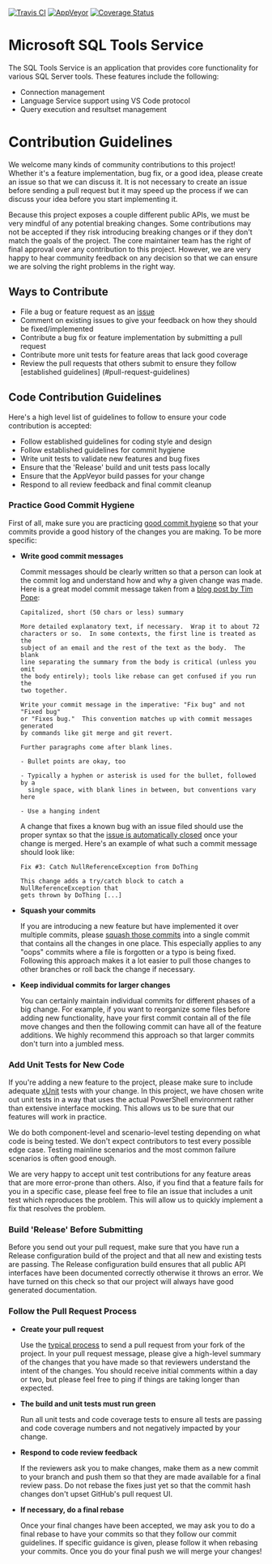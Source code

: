 [![Travis CI](https://travis-ci.org/Microsoft/sqltoolsservice.svg?branch=dev)](https://travis-ci.org/anthonydresser/sqltoolsservice)
[![AppVeyor](https://ci.appveyor.com/api/projects/status/github/{INSERTUSERHERE}/sqltoolsservice?svg=true&retina=true&branch=dev)](https://ci.appveyor.com/project/{INSERTUSERHERE}/sqltoolsservice)
[![Coverage Status](https://coveralls.io/repos/github/Microsoft/sqltoolsservice/badge.svg?branch=dev)](https://coveralls.io/github/Microsoft/sqltoolsservice?branch=dev)

# Microsoft SQL Tools Service 
The SQL Tools Service is an application that provides core functionality for various SQL Server tools.  These features include the following:
* Connection management
* Language Service support using VS Code protocol
* Query execution and resultset management

# Contribution Guidelines

We welcome many kinds of community contributions to this project!  Whether it's a feature implementation, 
bug fix, or a good idea, please create an issue so that we can discuss it.  It is not necessary to create an 
issue before sending a pull request but it may speed up the process if we can discuss your idea before 
you start implementing it.

Because this project exposes a couple different public APIs, we must be very mindful of any potential breaking 
changes.  Some contributions may not be accepted if they risk introducing breaking changes or if they 
don't match the goals of the project.  The core maintainer team has the right of final approval over
any contribution to this project.  However, we are very happy to hear community feedback on any decision 
so that we can ensure we are solving the right problems in the right way.

## Ways to Contribute

- File a bug or feature request as an [issue](https://github.com/Microsoft/sqltoolsservice/issues)
- Comment on existing issues to give your feedback on how they should be fixed/implemented
- Contribute a bug fix or feature implementation by submitting a pull request
- Contribute more unit tests for feature areas that lack good coverage
- Review the pull requests that others submit to ensure they follow [established guidelines]
  (#pull-request-guidelines)

## Code Contribution Guidelines

Here's a high level list of guidelines to follow to ensure your code contribution is accepted:

- Follow established guidelines for coding style and design
- Follow established guidelines for commit hygiene
- Write unit tests to validate new features and bug fixes
- Ensure that the 'Release' build and unit tests pass locally
- Ensure that the AppVeyor build passes for your change
- Respond to all review feedback and final commit cleanup

### Practice Good Commit Hygiene

First of all, make sure you are practicing [good commit hygiene](http://blog.ericbmerritt.com/2011/09/21/commit-hygiene-and-git.html)
so that your commits provide a good history of the changes you are making.  To be more specific:

- **Write good commit messages**

  Commit messages should be clearly written so that a person can look at the commit log and understand
  how and why a given change was made.  Here is a great model commit message taken from a [blog post
  by Tim Pope](http://tbaggery.com/2008/04/19/a-note-about-git-commit-messages.html):
  
      Capitalized, short (50 chars or less) summary
      
      More detailed explanatory text, if necessary.  Wrap it to about 72
      characters or so.  In some contexts, the first line is treated as the
      subject of an email and the rest of the text as the body.  The blank
      line separating the summary from the body is critical (unless you omit
      the body entirely); tools like rebase can get confused if you run the
      two together.
      
      Write your commit message in the imperative: "Fix bug" and not "Fixed bug"
      or "Fixes bug."  This convention matches up with commit messages generated
      by commands like git merge and git revert.
      
      Further paragraphs come after blank lines.
      
      - Bullet points are okay, too
      
      - Typically a hyphen or asterisk is used for the bullet, followed by a
        single space, with blank lines in between, but conventions vary here
      
      - Use a hanging indent
  
  A change that fixes a known bug with an issue filed should use the proper syntax so that the [issue
  is automatically closed](https://help.github.com/articles/closing-issues-via-commit-messages/) once 
  your change is merged.  Here's an example of what such a commit message should look like:
  
      Fix #3: Catch NullReferenceException from DoThing
      
      This change adds a try/catch block to catch a NullReferenceException that
      gets thrown by DoThing [...]

- **Squash your commits**

  If you are introducing a new feature but have implemented it over multiple commits, 
  please [squash those commits](http://gitready.com/advanced/2009/02/10/squashing-commits-with-rebase.html) 
  into a single commit that contains all the changes in one place.  This especially applies to any "oops"
  commits where a file is forgotten or a typo is being fixed.  Following this approach makes it a lot easier 
  to pull those changes to other branches or roll back the change if necessary.
  
- **Keep individual commits for larger changes**

  You can certainly maintain individual commits for different phases of a big change.  For example, if
  you want to reorganize some files before adding new functionality, have your first commit contain all
  of the file move changes and then the following commit can have all of the feature additions.  We
  highly recommend this approach so that larger commits don't turn into a jumbled mess.

### Add Unit Tests for New Code

If you're adding a new feature to the project, please make sure to include adequate [xUnit](http://xunit.github.io/)
tests with your change.  In this project, we have chosen write out unit tests in a way that uses the
actual PowerShell environment rather than extensive interface mocking.  This allows us to be sure that
our features will work in practice.  

We do both component-level and scenario-level testing depending on what code is being tested.  We don't 
expect contributors to test every possible edge case.  Testing mainline scenarios and the most common 
failure scenarios is often good enough.

We are very happy to accept unit test contributions for any feature areas that are more error-prone than
others.  Also, if you find that a feature fails for you in a specific case, please feel free to file an issue
that includes a unit test which reproduces the problem.  This will allow us to quickly implement a fix
that resolves the problem.

### Build 'Release' Before Submitting

Before you send out your pull request, make sure that you have run a Release configuration build of the
project and that all new and existing tests are passing.  The Release configuration build ensures that
all public API interfaces have been documented correctly otherwise it throws an error.  We have turned
on this check so that our project will always have good generated documentation.

### Follow the Pull Request Process

- **Create your pull request**

  Use the [typical process](https://help.github.com/articles/using-pull-requests/) to send a pull request 
  from your fork of the project.  In your pull request message, please give a high-level summary of the
  changes that you have made so that reviewers understand the intent of the changes.  You should receive
  initial comments within a day or two, but please feel free to ping if things are taking longer than
  expected.

- **The build and unit tests must run green**

  Run all unit tests and code coverage tests to ensure all tests are passing and code coverage numbers
  and not negatively impacted by your change.

- **Respond to code review feedback**

  If the reviewers ask you to make changes, make them as a new commit to your branch and push them so
  that they are made available for a final review pass.  Do not rebase the fixes just yet so that the
  commit hash changes don't upset GitHub's pull request UI.  
  
- **If necessary, do a final rebase**

  Once your final changes have been accepted, we may ask you to do a final rebase to have your commits
  so that they follow our commit guidelines.  If specific guidance is given, please follow it when
  rebasing your commits.  Once you do your final push we will merge your changes!
  
